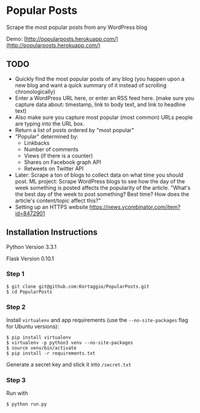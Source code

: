 # Popular Posts
Scrape the most popular posts from any WordPress blog

Demo: [http://popularposts.herokuapp.com/](http://popularposts.herokuapp.com/)

## TODO
- Quickly find the most popular posts of any blog (you happen upon a new blog and want a quick summary of it instead of scrolling chronologically)
- Enter a WordPress URL here, or enter an RSS feed here. (make sure you capture data about: timestamp, link to body text, and link to headline text)
- Also make sure you capture most popular (most common) URLs people are typing into the URL box.
- Return a list of posts ordered by "most popular"
- "Popular" determined by:
	- Linkbacks
	- Number of comments
	- Views (if there is a counter)
	- Shares on Facebook graph API
	- Retweets on Twitter API
- Later: Scrape a ton of blogs to collect data on what time you should post. ML project: Scrape WordPress blogs to see how the day of the week something is posted affects the popularity of the article. "What's the best day of the week to post something? Best time? How does the article's content/topic affect this?"
- Setting up an HTTPS website https://news.ycombinator.com/item?id=8472901

## Installation Instructions

Python Version 3.3.1

Flask Version 0.10.1

### Step 1

	$ git clone git@github.com:Kortaggio/PopularPosts.git
	$ cd PopularPosts

### Step 2

Install `virtualenv` and app requirements (use the `--no-site-packages` flag for Ubuntu versions):

	$ pip install virtualenv
	$ virtualenv -p python3 venv --no-site-packages
	$ source venv/bin/activate
	$ pip install -r requirements.txt

Generate a secret key and stick it into `/secret.txt`

### Step 3

Run with

	$ python run.py
